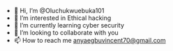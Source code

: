 - 👋 Hi, I’m @Oluchukwuebuka101
- 👀 I’m interested in Ethical hacking 
- 🌱 I’m currently learning cyber security 
- 💞️ I’m looking to collaborate with you 
- 📫 How to reach me anyaegbuvincent70@gmail.com

<!---
Oluchukwuebuka101/Oluchukwuebuka101 is a ✨ special ✨ repository because its `README.md` (this file) appears on your GitHub profile.
You can click the Preview link to take a look at your changes.
--->
